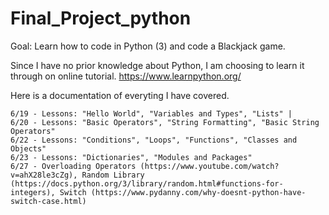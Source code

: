 # Final_Project_python
Goal: Learn how to code in Python (3) and code a Blackjack game.


Since I have no prior knowledge about Python, I am choosing to learn it through on online tutorial.
	https://www.learnpython.org/
  
  Here is a documentation of everyting I have covered. 
  
	6/19 - Lessons: "Hello World", "Variables and Types", "Lists" |
	6/20 - Lessons: "Basic Operators", "String Formatting", "Basic String Operators" 
	6/22 - Lessons: "Conditions", "Loops", "Functions", "Classes and Objects"
	6/23 - Lessons: "Dictionaries", "Modules and Packages"
	6/27 - Overloading Operators (https://www.youtube.com/watch?v=ahX28le3cZg), Random Library (https://docs.python.org/3/library/random.html#functions-for-integers), Switch (https://www.pydanny.com/why-doesnt-python-have-switch-case.html)
	
